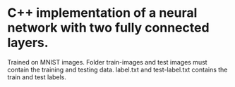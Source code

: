 # C++ implementation of a neural network with two fully connected layers. 
Trained on MNIST images. Folder train-images and 
test images must contain the training and testing data. label.txt and test-label.txt contains the train and test labels.
